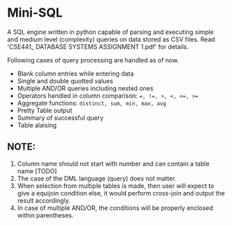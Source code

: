 # Mini-SQL
A SQL engine written in python capable of parsing and executing simple and medium level (complexity) queries on data stored as CSV files. Read 'CSE441_ DATABASE SYSTEMS ASSIGNMENT 1.pdf' for details.  

 Following cases of query processing are handled as of now.
- Blank column entries while entering data
- Single and double quotted values
- Multiple AND/OR queries including nested ones
- Operators handled in column comparison: `=, !=, >, <, <=, >=`
- Aggregate functions: `distinct, sum, min, max, avg`
- Pretty Table output
- Summary of successful query
- Table alaising
 
 ## NOTE: 
1. Column name should not start with number and can contain a table name [TODO]
2. The case of the DML language (query) does not matter.
4. When selection from multiple tables is made, then user will expect to give a equijoin condition else, it would perform cross-join and output the result accordingly.
5. In case of multiple AND/OR, the conditions will be properly enclosed within parentheses.

